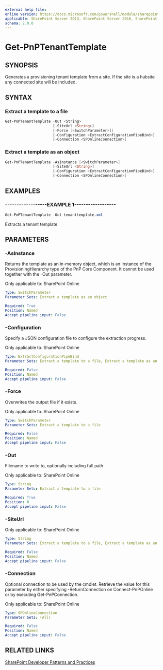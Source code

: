 ```yaml
---
external help file:
online version: https://docs.microsoft.com/powershell/module/sharepoint-pnp/get-pnptenanttemplate
applicable: SharePoint Server 2013, SharePoint Server 2016, SharePoint Server 2019, SharePoint Online
schema: 2.0.0
---
```

# Get-PnPTenantTemplate

## SYNOPSIS
Generates a provisioning tenant template from a site. If the site is a hubsite any connected site will be included.

## SYNTAX 

### Extract a template to a file
```powershell
Get-PnPTenantTemplate -Out <String>
                      [-SiteUrl <String>]
                      [-Force [<SwitchParameter>]]
                      [-Configuration <ExtractConfigurationPipeBind>]
                      [-Connection <SPOnlineConnection>]
```

### Extract a template as an object
```powershell
Get-PnPTenantTemplate -AsInstance [<SwitchParameter>]
                      [-SiteUrl <String>]
                      [-Configuration <ExtractConfigurationPipeBind>]
                      [-Connection <SPOnlineConnection>]
```

## EXAMPLES

### ------------------EXAMPLE 1------------------
```powershell
Get-PnPTenantTemplate -Out tenanttemplate.xml
```

Extracts a tenant template

## PARAMETERS

### -AsInstance
Returns the template as an in-memory object, which is an instance of the ProvisioningHierarchy type of the PnP Core Component. It cannot be used together with the -Out parameter.

Only applicable to: SharePoint Online

```yaml
Type: SwitchParameter
Parameter Sets: Extract a template as an object

Required: True
Position: Named
Accept pipeline input: False
```

### -Configuration
Specify a JSON configuration file to configure the extraction progress.

Only applicable to: SharePoint Online

```yaml
Type: ExtractConfigurationPipeBind
Parameter Sets: Extract a template to a file, Extract a template as an object

Required: False
Position: Named
Accept pipeline input: False
```

### -Force
Overwrites the output file if it exists.

Only applicable to: SharePoint Online

```yaml
Type: SwitchParameter
Parameter Sets: Extract a template to a file

Required: False
Position: Named
Accept pipeline input: False
```

### -Out
Filename to write to, optionally including full path

Only applicable to: SharePoint Online

```yaml
Type: String
Parameter Sets: Extract a template to a file

Required: True
Position: 0
Accept pipeline input: False
```

### -SiteUrl


Only applicable to: SharePoint Online

```yaml
Type: String
Parameter Sets: Extract a template to a file, Extract a template as an object

Required: False
Position: Named
Accept pipeline input: False
```

### -Connection
Optional connection to be used by the cmdlet. Retrieve the value for this parameter by either specifying -ReturnConnection on Connect-PnPOnline or by executing Get-PnPConnection.

Only applicable to: SharePoint Online

```yaml
Type: SPOnlineConnection
Parameter Sets: (All)

Required: False
Position: Named
Accept pipeline input: False
```

## RELATED LINKS

[SharePoint Developer Patterns and Practices](https://aka.ms/sppnp)